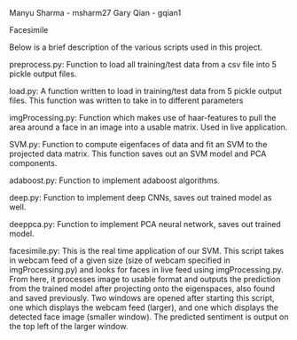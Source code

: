 Manyu Sharma - msharm27
Gary Qian - gqian1

Facesimile

Below is a brief description of the various scripts used in this project.

preprocess.py:
Function to load all training/test data from a csv file into 5 pickle output
files.

load.py:
A function written to load in training/test data from 5 pickle output files.
This function was written to take in to different parameters

imgProcessing.py:
Function which makes use of haar-features to pull the area around a face in an
image into a usable matrix. Used in live application.

SVM.py:
Function to compute eigenfaces of data and fit an SVM to the projected data
matrix. This function saves out an SVM model and PCA components.

adaboost.py:
Function to implement adaboost algorithms.

deep.py:
Function to implement deep CNNs, saves out trained model as well.

deeppca.py:
Function to implement PCA neural network, saves out trained model.

facesimile.py:
This is the real time application of our SVM. This script takes in webcam feed
of a given size (size of webcam specified in imgProcessing.py) and looks for 
faces in live feed using imgProcessing.py. From here, it processes image to 
usable format and outputs the prediction from the trained model after
projecting onto the eigenspaces, also found and saved previously. Two windows
are opened after starting this script, one which displays the webcam feed 
(larger), and one which displays the detected face image (smaller window). The
predicted sentiment is output on the top left of the larger window.
